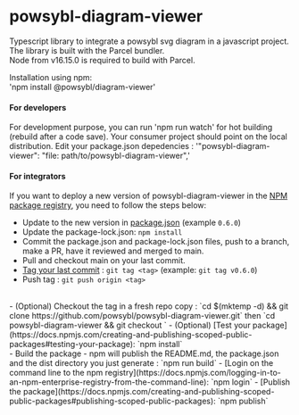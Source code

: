 # powsybl-diagram-viewer

Typescript library to integrate a powsybl svg diagram in a javascript project. The library is built with the Parcel bundler.  
Node from v16.15.0 is required to build with Parcel.

Installation using npm:  
'npm install @powsybl/diagram-viewer'  

#### For developers

For development purpose, you can run 'npm run watch' for hot building (rebuild after a code save). 
Your consumer project should point on the local distribution. Edit your package.json depedencies : 
'"powsybl-diagram-viewer": "file: path/to/powsybl-diagram-viewer",'

#### For integrators

If you want to deploy a new version of powsybl-diagram-viewer in the [NPM package registry](https://www.npmjs.com/package/@powsybl/powsybl-diagram-viewer),
you need to follow the steps below:

-   Update to the new version in [package.json](https://github.com/powsybl/powsybl-diagram-viewer/blob/main/package.json) (example `0.6.0`)
-   Update the package-lock.json: `npm install`
-   Commit the package.json and package-lock.json files, push to a branch, make a PR, have it reviewed and merged to main.
-   Pull and checkout main on your last commit.
-   [Tag your last commit](https://semver.org/) : `git tag <tag>` (example: `git tag v0.6.0`)
-   Push tag : `git push origin <tag>`  
<br/>
-   (Optional) Checkout the tag in a fresh repo copy : `cd $(mktemp -d) && git clone https://github.com/powsybl/powsybl-diagram-viewer.git` then `cd powsybl-diagram-viewer && git checkout <tag>`
-   (Optional) [Test your package](https://docs.npmjs.com/creating-and-publishing-scoped-public-packages#testing-your-package): `npm install`  
<br/>
-   Build the package - npm will publish the README.md, the package.json and the dist directory you just generate : `npm run build`
-   [Login on the command line to the npm registry](https://docs.npmjs.com/logging-in-to-an-npm-enterprise-registry-from-the-command-line): `npm login`
-   [Publish the package](https://docs.npmjs.com/creating-and-publishing-scoped-public-packages#publishing-scoped-public-packages): `npm publish`

